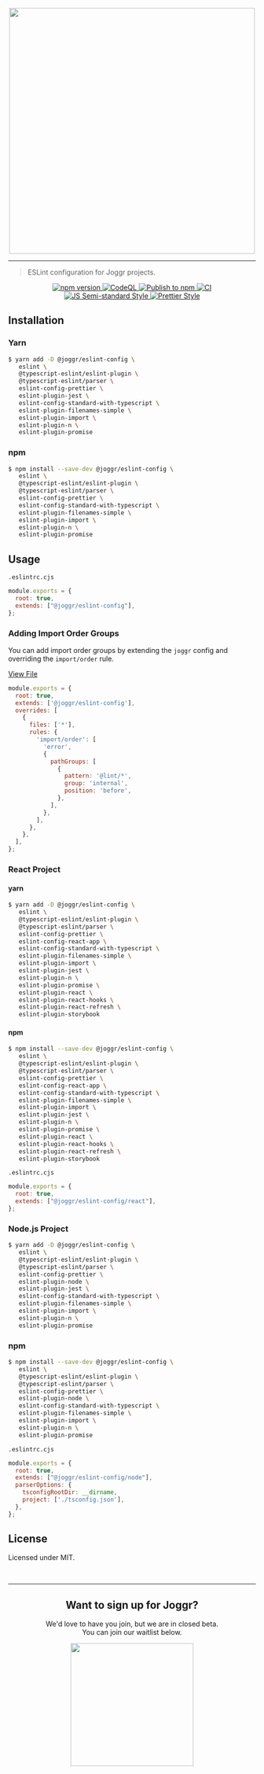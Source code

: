 <div>
    <p align="center">
        <img src="https://github.com/joggrdocs/eslint-config-joggr/blob/main/.github/assets/logo.png" align="center" width="500" />
    </p>
    <hr>
</div>

> ESLint configuration for Joggr projects.

<p align="center">
  <a href="https://badge.fury.io/js/@joggr%2Ftempo">
    <img src="https://badge.fury.io/js/@joggr%2Ftempo.svg" alt="npm version">
  </a>
  <a href="https://github.com/joggrdocs/eslint-config-joggr/actions/workflows/github-code-scanning/codeql">
    <img alt="CodeQL" src="https://github.com/joggrdocs/eslint-config-joggr/actions/workflows/github-code-scanning/codeql/badge.svg">
  </a>
  <a href="https://www.npmjs.com/package/eslint-config-joggr">
    <img alt="Publish to npm" src="https://github.com/joggrdocs/eslint-config-joggr/actions/workflows/npm-publish.yaml/badge.svg">
  </a>
  <a href="https://github.com/joggrdocs/eslint-config-joggr/actions/workflows/ci.yaml">
    <img alt="CI" src="https://github.com/joggrdocs/eslint-config-joggr/actions/workflows/ci.yaml/badge.svg">
  </a>
  <br/>
  <a href="https://github.com/standard/semistandard">
    <img alt="JS Semi-standard Style" src="https://img.shields.io/badge/code%20style-semistandard-brightgreen.svg">
  </a>
  <a href="https://github.com/prettier/prettier">
    <img alt="Prettier Style" src="https://img.shields.io/badge/code_style-prettier-ff69b4.svg?style=flat-square">
  </a>
</p>


## Installation

### Yarn

```bash
$ yarn add -D @joggr/eslint-config \
   eslint \
   @typescript-eslint/eslint-plugin \
   @typescript-eslint/parser \
   eslint-config-prettier \
   eslint-plugin-jest \
   eslint-config-standard-with-typescript \
   eslint-plugin-filenames-simple \
   eslint-plugin-import \
   eslint-plugin-n \
   eslint-plugin-promise
```

### npm

```bash
$ npm install --save-dev @joggr/eslint-config \
   eslint \
   @typescript-eslint/eslint-plugin \
   @typescript-eslint/parser \
   eslint-config-prettier \
   eslint-config-standard-with-typescript \
   eslint-plugin-filenames-simple \
   eslint-plugin-import \
   eslint-plugin-n \
   eslint-plugin-promise
```

## Usage

`.eslintrc.cjs`
```js
module.exports = {
  root: true,
  extends: ["@joggr/eslint-config"],
};
```

### Adding Import Order Groups

You can add import order groups by extending the `joggr` config and overriding the `import/order` rule.

[View File](.eslintrc.js)

```js
module.exports = {
  root: true,
  extends: ['@joggr/eslint-config'],
  overrides: [
    {
      files: ['*'],
      rules: {
        'import/order': [
          'error',
          {
            pathGroups: [
              {
                pattern: '@lint/*',
                group: 'internal',
                position: 'before',
              },
            ],
          },
        ],
      },
    },
  ],
};
```

### React Project

#### yarn

```bash
$ yarn add -D @joggr/eslint-config \
   eslint \
   @typescript-eslint/eslint-plugin \
   @typescript-eslint/parser \
   eslint-config-prettier \
   eslint-config-react-app \
   eslint-config-standard-with-typescript \
   eslint-plugin-filenames-simple \
   eslint-plugin-import \
   eslint-plugin-jest \
   eslint-plugin-n \
   eslint-plugin-promise \
   eslint-plugin-react \
   eslint-plugin-react-hooks \
   eslint-plugin-react-refresh \
   eslint-plugin-storybook
```

#### npm

```bash
$ npm install --save-dev @joggr/eslint-config \
   eslint \
   @typescript-eslint/eslint-plugin \
   @typescript-eslint/parser \
   eslint-config-prettier \
   eslint-config-react-app \
   eslint-config-standard-with-typescript \
   eslint-plugin-filenames-simple \
   eslint-plugin-import \
   eslint-plugin-jest \
   eslint-plugin-n \
   eslint-plugin-promise \
   eslint-plugin-react \
   eslint-plugin-react-hooks \
   eslint-plugin-react-refresh \
   eslint-plugin-storybook
```

`.eslintrc.cjs`
```js
module.exports = {
  root: true,
  extends: ["@joggr/eslint-config/react"],
};
```

### Node.js Project

```bash
$ yarn add -D @joggr/eslint-config \
   eslint \
   @typescript-eslint/eslint-plugin \
   @typescript-eslint/parser \
   eslint-config-prettier \
   eslint-plugin-node \
   eslint-plugin-jest \
   eslint-config-standard-with-typescript \
   eslint-plugin-filenames-simple \
   eslint-plugin-import \
   eslint-plugin-n \
   eslint-plugin-promise
```

### npm

```bash
$ npm install --save-dev @joggr/eslint-config \
   eslint \
   @typescript-eslint/eslint-plugin \
   @typescript-eslint/parser \
   eslint-config-prettier \
   eslint-plugin-node \
   eslint-config-standard-with-typescript \
   eslint-plugin-filenames-simple \
   eslint-plugin-import \
   eslint-plugin-n \
   eslint-plugin-promise
```

`.eslintrc.cjs`
```js
module.exports = {
  root: true,
  extends: ["@joggr/eslint-config/node"],
  parserOptions: {
    tsconfigRootDir: __dirname,
    project: ['./tsconfig.json'],
  },
};
```

## License

Licensed under MIT.

<br>
<hr>
<h2 align="center">
    Want to sign up for Joggr?
</h2>
<p align="center">
    We'd love to have you join, but we are in closed beta. <br> You can join our waitlist below.
</p>
<p align="center">
    <a href="https://www.joggr.io/closed-beta-waitlist?utm_source=github&utm_medium=org-readme&utm_campaign=static-docs" alt="Join the Waitlist">
        <img src="https://storage.googleapis.com/joggr-public-assets/github/badges/join-waitlist-badge.svg" width="250px" />
    </a>
</p>
